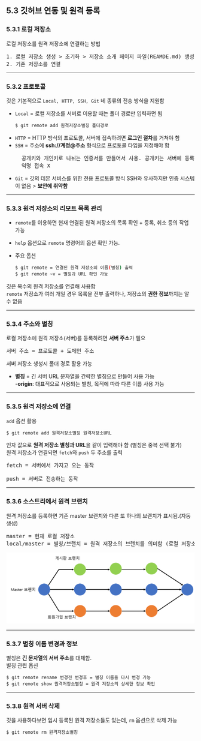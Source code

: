 <h2>5.3 깃허브 연동 및 원격 등록</h2>

<h3>5.3.1 로컬 저장소</h3>

로컬 저장소를 원격 저장소에 연결하는 방법

<pre>
1. 로컬 저장소 생성 > 초기화 > 저장소 소개 페이지 파일(REAMDE.md) 생성 > 추적등록, 커밋
2. 기존 저장소를 연결
</pre>

---

<h3>5.3.2 프로토콜</h3>

깃은 기본적으로 
`Local, HTTP, SSH, Git`
 네 종류의 전송 방식을 지원함<br>

- `Local` = 로컬 저장소를 서버로 이용할 때는 폴더 경로만 입력하면 됨<br>
    ```bash
    $ git remote add 원격저장소별칭 폴더경로
    ```
- `HTTP` = HTTP 방식의 프로토콜, 서버에 접속하려면 **로그인 절차**를 거쳐야 함<br>
- `SSH` = 주소에 **ssh://계정@주소** 형식으로 프로토콜 타입을 지정해야 함
    <pre>
    공개키와 개인키로 나뉘는 인증서를 만들어서 사용. 공개키는 서버에 등록하고 개인키는 로컬에 저장함
    익명 접속 X</pre>
- `Git` = 깃의 데몬 서비스를 위한 전용 프로토콜 방식 SSH와 유사하지만 인증 시스템이 없음 > **보안에 취약함**   

---

<h3>5.3.3 원격 저장소의 리모트 목록 관리</h3>   

- `remote`를 이용하면 현재 연결된 원격 저장소의 목록 확인 + 등록, 취소 등의 작업 가능<br>
- `help` 옵션으로 `remote` 명령어의 옵션 확인 가능.<br> 
- 주요 옵션

    ```bash
    $ git remote = 연결된 원격 저장소의 이름(별칭) 출력
    $ git remote ~v = 별칭과 URL 확인 가능
    ```

깃은 복수의 원격 저장소를 연결해 사용함<br>
`remote` 저장소가 여러 개일 경우 목록을 전부 출력하나, 저장소의 **권한 정보**까지는 알 수 없음

---

<h3>5.3.4 주소와 별칭</h3>

로컬 저장소에 원격 저장소(서버)를 등록하려면 **서버 주소**가 필요
<pre>
서버 주소 = 프로토콜 + 도메인 주소
</pre>
서버 저장소 생성시 폴더 경로 활용 가능

- **별칭** = 긴 서버 URL 문자열을 간략한 별칭으로 만들어 사용 가능<br>
    -**origin**: 대표적으로 사용되는 별칭, 목적에 따라 다른 이름 사용 가능

---

<h3>5.3.5 원격 저장소에 연결</h3>   

`add` 옵션 활용<br>

```bash
$ git remote add 원격저장소별칭 원격저장소URL
```

인자 값으로 **원격 저장소 별칭과 URL**을 같이 입력해야 함 (별칭은 중복 선택 불가)<br>
원격 저장소가 연결되면 `fetch`와 `push` 두 주소를 출력<br>
<pre>
fetch = 서버에서 가지고 오는 동작<br>
push = 서버로 전송하는 동작
</pre>

---

<h3>5.3.6 소스트리에서 원격 브랜치</h3>   

원격 저장소를 등록하면 기존 master 브랜치와 다른 또 하나의 브랜치가 표시됨.(자동 생성)
<pre>
master = 현재 로컬 저장소
local/master = 별칭/브랜치 = 원격 저장소의 브랜치를 의미함 (로컬 저장소와 서버 저장소를 구분하여 표시함 - 동기화 시점 확인)
</pre>

![536이미지](536.png)

---

<h3>5.3.7 별칭 이름 변경과 정보</h3>

별칭은 **긴 문자열의 서버 주소**를 대체함.<br>
별칭 관련 옵션

```bash
$ git remote rename 변경전 변경후 = 별칭 이름을 다시 변경 가능
$ git remote show 원격저장소별칭 = 원격 저장소의 상세한 정보 확인
```

---

<h3>5.3.8 원격 서버 삭제</h3>

깃을 사용하다보면 임시 등록된 원격 저장소들도 있는데, `rm` 옵션으로 삭제 가능

```bash
$ git remote rm 원격저장소별칭
```